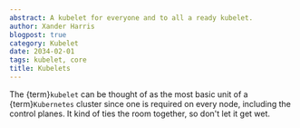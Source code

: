 ```yaml
---
abstract: A kubelet for everyone and to all a ready kubelet.
author: Xander Harris
blogpost: true
category: Kubelet
date: 2034-02-01
tags: kubelet, core
title: Kubelets
---
```


The {term}`kubelet` can be thought of as the most basic unit of a {term}`Kubernetes`
cluster since one is required on every node, including the control planes.
It kind of ties the room together, so don't let it get wet.
